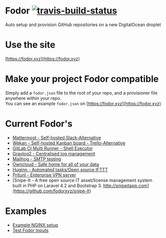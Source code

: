 # Fodor [![travis-build-status](https://travis-ci.org/fodorxyz/fodor.svg)](https://travis-ci.org/fodorxyz/fodor)
Auto setup and provision GitHub repositories on a new DigitalOcean droplet

# Use the site  
[https://fodor.xyz](https://fodor.xyz)

# Make your project Fodor compatible  
Simply add a `fodor.json` file to the root of your repo, and a provisioner file anywhere within your repo.  
You can see an example `fodor.json` on [https://fodor.xyz](https://fodor.xyz)

# Current Fodor's

* [Mattermost - Self-hosted Slack-Alternative](https://github.com/fodorxyz/mattermost)
* [Wekan - Self-hosted Kanban board - Trello-Alternative](https://github.com/fodorxyz/wekan)
* [GitLab CI Multi Runner - Shell Executor](https://github.com/fodorxyz/gitlab-ci-multi-runner)
* [Graylog2 - Centralised log management](https://github.com/fodorxyz/graylog2)
* [Mailhog - SMTP testing](https://github.com/fodorxyz/mailhog)
* [Owncloud - Safe home for all of your data](https://github.com/fodorxyz/owncloud)
* [Huginn - Automated tasks/Open source IFTTT](https://github.com/fodorxyz/huginn)
* [Pritunl - Enterprise VPN server](https://github.com/fodorxyz/pritunl)
* [Snipe-It - A free open source IT asset/license management system built in PHP on Laravel 4.2 and Bootstrap 3. http://snipeitapp.com](https://github.com/fodorxyz/snipe-it)


# Examples
* [Example NGINX setup](https://github.com/ashleyhindle/fodor-example)
* [Test Fodor Inputs](https://github.com/ashleyhindle/fodor-input-test)

